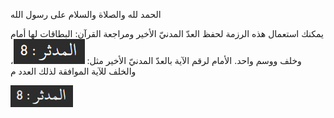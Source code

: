 الحمد لله والصلاة والسلام على رسول الله

يمكنك استعمال هذه الرزمة لحفظ العدّ المدنيّ الأخير ومراجعة القرآن: البطاقات لها أمام وخلف ووسم واحد. الأمام لرقم الآية بالعدّ المدنيّ الأخير مثل: ![الوصف](./.assets/8.png)، والخلف للآية الموافقة لذلك العدد م

<img src="./.assets/8.png" alt="Alt text" width="100"/>
